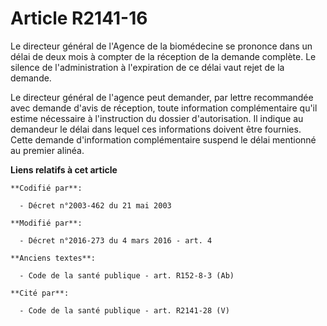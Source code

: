 # Article R2141-16

Le directeur général de l'Agence de la biomédecine se prononce dans un délai de deux mois à compter de la réception de la
demande complète. Le silence de l'administration à l'expiration de ce délai vaut rejet de la demande.

Le directeur général de l'agence peut demander, par lettre recommandée avec demande d'avis de réception, toute information
complémentaire qu'il estime nécessaire à l'instruction du dossier d'autorisation. Il indique au demandeur le délai dans
lequel ces informations doivent être fournies. Cette demande d'information complémentaire suspend le délai mentionné au
premier alinéa.

**Liens relatifs à cet article**

	**Codifié par**:

	  - Décret n°2003-462 du 21 mai 2003

	**Modifié par**:

	  - Décret n°2016-273 du 4 mars 2016 - art. 4

	**Anciens textes**:

	  - Code de la santé publique - art. R152-8-3 (Ab)

	**Cité par**:

	  - Code de la santé publique - art. R2141-28 (V)
